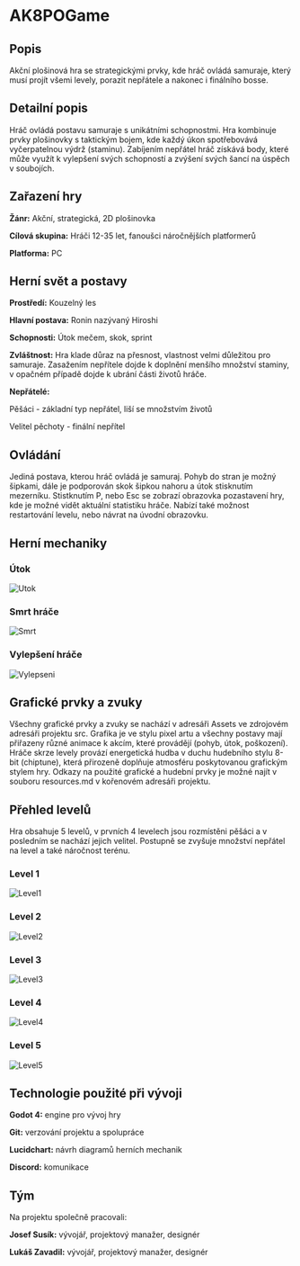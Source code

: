 # AK8POGame

## Popis
Akční plošinová hra se strategickými prvky, kde hráč ovládá samuraje, který musí projít všemi levely, porazit nepřátele a nakonec i finálního bosse.

## Detailní popis
Hráč ovládá postavu samuraje s unikátními schopnostmi. Hra kombinuje prvky plošinovky s taktickým bojem, kde každý úkon spotřebovává vyčerpatelnou výdrž (staminu). Zabíjením nepřátel hráč získává body, které může využít k vylepšení svých schopností a zvýšení svých šancí na úspěch v soubojích.

## Zařazení hry
**Žánr:** Akční, strategická, 2D plošinovka

**Cílová skupina:** Hráči 12-35 let, fanoušci náročnějších platformerů

**Platforma:** PC

## Herní svět a postavy
**Prostředí:** Kouzelný les

**Hlavní postava:** Ronin nazývaný Hiroshi

**Schopnosti:** Útok mečem, skok, sprint

**Zvláštnost:** Hra klade důraz na přesnost, vlastnost velmi důležitou pro 
samuraje. Zasažením nepřítele dojde k doplnění menšího množství staminy, v opačném případě dojde k ubrání části životů hráče.

**Nepřátelé:** 

Pěšáci - základní typ nepřátel, liší se množstvím životů

Velitel pěchoty - finální nepřítel

## Ovládání
Jediná postava, kterou hráč ovládá je samuraj. Pohyb do stran je možný šipkami, dále je podporován skok šipkou nahoru a útok stisknutím mezerníku. Stistknutím P, nebo Esc se zobrazí obrazovka pozastavení hry, kde je možné vidět aktuální statistiku hráče. Nabízí také možnost restartování levelu, nebo návrat na úvodní obrazovku.

## Herní mechaniky

### Útok
![Utok](mechanics\attack.png)

### Smrt hráče
![Smrt](mechanics\death.png)

### Vylepšení hráče
![Vylepseni](mechanics\upgrade.png)


## Grafické prvky a zvuky
Všechny grafické prvky a zvuky se nachází v adresáři Assets ve zdrojovém adresáři projektu src. Grafika je ve stylu pixel artu a všechny postavy mají přiřazeny různé animace k akcím, které provádějí (pohyb, útok, poškození). Hráče skrze levely provází energetická hudba v duchu hudebního stylu 8-bit (chiptune), která přirozeně doplňuje atmosféru poskytovanou grafickým stylem hry. Odkazy na použité grafické a hudební prvky je možné najít v souboru resources.md v kořenovém adresáři projektu.

## Přehled levelů
Hra obsahuje 5 levelů, v prvních 4 levelech jsou rozmístěni pěšáci a v posledním se nachází jejich velitel. Postupně se zvyšuje množství nepřátel na level a také náročnost terénu.

### Level 1
![Level1](levels\level1.png)

### Level 2
![Level2](levels\level2.png)

### Level 3
![Level3](levels\level3.png)

### Level 4
![Level4](levels\level4.png)

### Level 5
![Level5](levels\level5.png)

## Technologie použité při vývoji
**Godot 4:** engine pro vývoj hry

**Git:** verzování projektu a spolupráce

**Lucidchart:** návrh diagramů herních mechanik

**Discord:** komunikace

## Tým
Na projektu společně pracovali:

**Josef Susík:** vývojář, projektový manažer, designér

**Lukáš Zavadil:** vývojář, projektový manažer, designér
